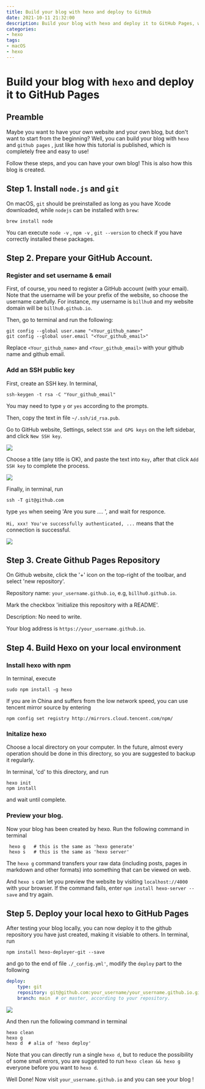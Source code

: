 ```yaml
---
title: Build your blog with hexo and deploy to GitHub
date: 2021-10-11 21:32:00
description: Build your blog with hexo and deploy it to GitHub Pages, which is completely free and easy to use. (This is my first tutorial post written in English.)
categories: 
- hexo
tags:
- macOS
- hexo
---
```


# Build your blog with `hexo` and deploy it to GitHub Pages

## Preamble

Maybe you want to have your own website and your own blog, but don't want to start from the beginning?  Well, you can build your blog with  `hexo`  and  `github pages` , just like how this tutorial is published, which is completely free and easy to use! 

Follow these steps, and you can have your own blog! This is also how this blog is created.

## Step 1. Install  `node.js` and  `git`

On macOS, `git` should be preinstalled as long as you have Xcode downloaded, while
`nodejs` can be installed with `brew`:
```shell
brew install node
```
You can execute `node -v` , `npm -v` , `git --version` to check if you have correctly installed these packages.

## Step 2. Prepare your GitHub Account.

### Register and set username & email

First, of course, you need to register a GitHub account (with your email). Note that the username will be your prefix of the website, so choose the username carefully. For instance, my username is `billhu0` and my website domain will be `billhu0.github.io`.

Then, go to terminal and run the following:

```shell
git config --global user.name "<Your_github_name>"
git config --global user.email "<Your_github_email>"
```

Replace `<Your_github_name>` and `<Your_github_email>` with your github name and github email. 

### Add an SSH public key

First, create an SSH key. In terminal, 
```shell
ssh-keygen -t rsa -C "Your_github_email"
```
You may need to type `y` or `yes` according to the prompts. 

Then, copy the text in file `~/.ssh/id_rsa.pub`.

Go to GitHub website, Settings, select `SSH and GPG keys` on the left sidebar, and click `New SSH key`.

![](06_hexo/SSH_1.jpg)

Choose a title (any title is OK), and paste the text into `Key`, after that click `Add SSH key` to complete the process.

![](06_hexo/SSH_2.png)

Finally, in terminal, run

```shell
ssh -T git@github.com
```
type `yes` when seeing 'Are you sure .... ', and wait for responce.

`Hi, xxx! You've successfully authenticated, ...` means that the connection is successful.

![](06_hexo/SSH_3.png)


## Step 3. Create Github Pages Repository

On Github website, click the '+' icon on the top-right of the toolbar, and select 'new repository'.

Repository name:  `your_username.github.io`, e.g, `billhu0.github.io`.

Mark the checkbox 'initialize this repository with a README'.

Description: No need to write.

Your blog address is `https://your_username.github.io`.

## Step 4. Build Hexo on your local environment

### Install hexo with npm

In terminal, execute 
```shell
sudo npm install -g hexo
```

If you are in China and suffers from the low network speed, you can use tencent mirror source by entering 
```shell
npm config set registry http://mirrors.cloud.tencent.com/npm/
```

### Initalize hexo

Choose a local directory on your computer. In the future, almost every operation should be done in this directory, so you are suggested to backup it regularly.

In terminal, 'cd' to this directory, and run 
```shell
hexo init
npm install
```
and wait until complete.

### Preview your blog.

Now your blog has been created by hexo. Run the following command in terminal 
```shell
 hexo g   # this is the same as 'hexo generate'
 hexo s   # this is the same as 'hexo server'
```

The `hexo g` command transfers your raw data (including posts, pages in markdown and other formats) into something that can be viewed on web. 

And `hexo s` can let you preview the website by visiting `localhost://4000` with your browser. If the command fails, enter `npm install hexo-server --save` and try again.

## Step 5. Deploy your local hexo to GitHub Pages

After testing your blog locally, you can now deploy it to the github repository you have just created, making it visiable to others.
In terminal, run 

```shell
npm install hexo-deployer-git --save
```

and go to the end of file `./_config.yml'`, modify the `deploy` part to the following 

```yml
deploy:
	type: git
	repository: git@github.com:your_username/your_username.github.io.git
	branch: main  # or master, according to your repository.
```

![](06_hexo/deploy_yml.png)


And then run the following command in terminal
```shell
hexo clean
hexo g
hexo d  # alia of 'hexo deploy'
```
Note that you can directly run a single `hexo d`, but to reduce the possibility of some small errors, you are suggested to run `hexo clean && hexo g` everyone before you want to `hexo d`.

Well Done! Now visit `your_username.github.io` and you can see your blog !
